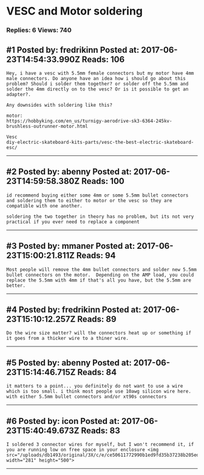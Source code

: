 # VESC and Motor soldering

### Replies: 6 Views: 740

## \#1 Posted by: fredrikinn Posted at: 2017-06-23T14:54:33.990Z Reads: 106

```
Hey, i have a vesc with 5.5mm female connectors but my motor have 4mm male connectors. Do anyone have an idea how i should go about this problem? Should i solder them together? or solder off the 5.5mm and solder the 4mm directly on to the vesc? Or is it possible to get an adapter?. 

Any downsides with soldering like this?

motor:
https://hobbyking.com/en_us/turnigy-aerodrive-sk3-6364-245kv-brushless-outrunner-motor.html

Vesc
diy-electric-skateboard-kits-parts/vesc-the-best-electric-skateboard-esc/
```

---
## \#2 Posted by: abenny Posted at: 2017-06-23T14:59:58.380Z Reads: 100

```
id recommend buying either some 4mm or some 5.5mm bullet connectors and soldering them to either to motor or the vesc so they are compatible with one another.

soldering the two together in theory has no problem, but its not very practical if you ever need to replace a component
```

---
## \#3 Posted by: mmaner Posted at: 2017-06-23T15:00:21.811Z Reads: 94

```
Most people will remove the 4mm bullet connectors and solder new 5.5mm bullet connectors on the motor.  Depending on the AMP load, you could replace the 5.5mm with 4mm if that's all you have, but the 5.5mm are better.
```

---
## \#4 Posted by: fredrikinn Posted at: 2017-06-23T15:10:12.257Z Reads: 89

```
Do the wire size matter? will the connectors heat up or something if it goes from a thicker wire to a thiner wire.
```

---
## \#5 Posted by: abenny Posted at: 2017-06-23T15:14:46.715Z Reads: 84

```
it matters to a point... you definitely do not want to use a wire which is too small. i think most people use 10awg silicon wire here.
with either 5.5mm bullet connectors and/or xt90s connectors
```

---
## \#6 Posted by: icon Posted at: 2017-06-23T15:40:49.673Z Reads: 83

```
I soldered 3 connector wires for myself, but I won't recommend it, if you are running low on free space in your enclosure <img src="/uploads/db1493/original/3X/c/e/ce50611772990b1ed9fd35b37238b205ed49ab4b.jpg" width="281" height="500">
```

---
